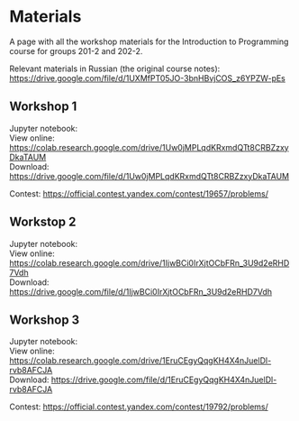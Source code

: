 # Materials
A page with all the workshop materials for the Introduction to Programming course for groups 201-2 and 202-2.

Relevant materials in Russian (the original course notes): https://drive.google.com/file/d/1UXMfPT05JO-3bnHBvjCOS_z6YPZW-pEs

## Workshop 1

Jupyter notebook:  
View online: https://colab.research.google.com/drive/1Uw0jMPLqdKRxmdQTt8CRBZzxyDkaTAUM  
Download: https://drive.google.com/file/d/1Uw0jMPLqdKRxmdQTt8CRBZzxyDkaTAUM

Contest: https://official.contest.yandex.com/contest/19657/problems/

## Workstop 2

Jupyter notebook:  
View online: https://colab.research.google.com/drive/1IjwBCi0IrXjtOCbFRn_3U9d2eRHD7Vdh  
Download: https://drive.google.com/file/d/1IjwBCi0IrXjtOCbFRn_3U9d2eRHD7Vdh

## Workshop 3

Jupyter notebook:  
View online: https://colab.research.google.com/drive/1EruCEgyQqgKH4X4nJuelDl-rvb8AFCJA  
Download: https://drive.google.com/file/d/1EruCEgyQqgKH4X4nJuelDl-rvb8AFCJA

Contest: https://official.contest.yandex.com/contest/19792/problems/
